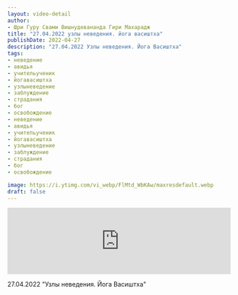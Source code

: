 ```yaml
---
layout: video-detail
author:
- Шри Гуру Свами Вишнудевананда Гири Махарадж
title: "27.04.2022 узлы неведения. йога васиштха"
publishDate: 2022-04-27
description: "27.04.2022 Узлы неведения. Йога Васиштха"
tags: 
- неведение
- авидья
- учительученик
- йогавасиштха
- узлыневедение
- заблуждение
- страдания
- бог
- освобождение
- неведение
- авидья
- учительученик
- йогавасиштха
- узлыневедение
- заблуждение
- страдания
- бог
- освобождение

image: https://i.ytimg.com/vi_webp/FlMtd_WbKAw/maxresdefault.webp
draft: false
---
```


<iframe width="100%" src="https://www.youtube.com/embed/FlMtd_WbKAw" frameborder="0" allowfullscreen=""></iframe> 

 27.04.2022 "Узлы неведения. Йога Васиштха"

  

 